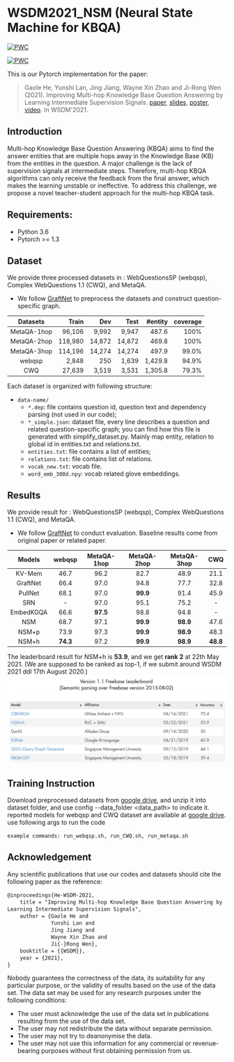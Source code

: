 # WSDM2021_NSM (Neural State Machine for KBQA)
[![PWC](https://img.shields.io/endpoint.svg?url=https://paperswithcode.com/badge/improving-multi-hop-knowledge-base-question/semantic-parsing-on-webquestionssp)](https://paperswithcode.com/sota/semantic-parsing-on-webquestionssp?p=improving-multi-hop-knowledge-base-question)

[![PWC](https://img.shields.io/endpoint.svg?url=https://paperswithcode.com/badge/improving-multi-hop-knowledge-base-question/knowledge-base-question-answering-on)](https://paperswithcode.com/sota/knowledge-base-question-answering-on?p=improving-multi-hop-knowledge-base-question)

This is our Pytorch implementation for the paper:

> Gaole He, Yunshi Lan, Jing Jiang, Wayne Xin Zhao and Ji-Rong Wen (2021). Improving Multi-hop Knowledge Base Question Answering by Learning Intermediate Supervision Signals. [paper](https://arxiv.org/abs/2101.03737), [slides](https://github.com/RichardHGL/WSDM2021_NSM/blob/main/presentation/wsdm_slides_ver2.pptx), [poster](https://github.com/RichardHGL/WSDM2021_NSM/blob/main/presentation/wsdm-poster.pdf), [video](https://vimeo.com/518921912). In WSDM'2021.


## Introduction
Multi-hop Knowledge Base Question Answering (KBQA) aims to find the answer entities that are multiple hops away in the Knowledge Base (KB) from the entities in the question. A major challenge is the lack of supervision signals at intermediate steps. Therefore, multi-hop KBQA algorithms can only receive the feedback from the final answer, which makes the learning unstable or ineffective. To address this challenge, we propose a novel teacher-student approach for the multi-hop KBQA task. 

## Requirements:

- Python 3.6
- Pytorch >= 1.3

## Dataset
We provide three processed datasets in : WebQuestionsSP (webqsp), Complex WebQuestions 1.1 (CWQ), and MetaQA.
* We follow [GraftNet](https://github.com/OceanskySun/GraftNet) to preprocess the datasets and construct question-specific graph.

|Datasets | Train| Dev | Test | #entity| coverage |
|:---:|---:|---:|---:|---:|---:|
|MetaQA-1hop| 96,106 | 9,992 | 9,947 | 487.6 | 100%|
|MetaQA-2hop| 118,980 | 14,872 | 14,872 | 469.8 | 100%|
|MetaQA-3hop| 114,196 | 14,274 | 14,274 | 497.9| 99.0%|
|webqsp| 2,848 | 250 | 1,639 | 1,429.8 | 94.9%|
|CWQ| 27,639 | 3,519 | 3,531 | 1,305.8 | 79.3%|

Each dataset is organized with following structure:
- `data-name/`
  - `*.dep`: file contains question id, question text and dependency parsing (not used in our code);
  - `*_simple.json`: dataset file, every line describes a question and related question-specific graph; you can find how this file is generated with simplify_dataset.py. Mainly map entity, relation to global id in entities.txt and relations.txt.
  - `entities.txt`: file contains a list of entities;
  - `relations.txt`: file contains list of relations.
  - `vocab_new.txt`: vocab file.
  - `word_emb_300d.npy`: vocab related glove embeddings.

## Results
We provide result for : WebQuestionsSP (webqsp), Complex WebQuestions 1.1 (CWQ), and MetaQA.
* We follow [GraftNet](https://github.com/OceanskySun/GraftNet) to conduct evaluation. Baseline results come from original paper or related paper.

|Models | webqsp| MetaQA-1hop | MetaQA-2hop | MetaQA-3hop| CWQ |
|:---:|:---:|:---:|:---:|:---:|:---:|
|KV-Mem| 46.7 | 96.2 | 82.7 | 48.9 | 21.1|
|GraftNet| 66.4 | 97.0 | 94.8 |77.7 | 32.8|
|PullNet| 68.1 | 97.0 | **99.9** | 91.4| 45.9|
|SRN| - | 97.0 | 95.1 | 75.2 | - |
|EmbedKGQA| 66.6 | **97.5** | 98.8 | 94.8 | -|
|NSM| 68.7 | 97.1 | **99.9** | **98.9**| 47.6|
|NSM+p| 73.9 | 97.3 | **99.9** | **98.9** | 48.3|
|NSM+h| **74.3** | 97.2 | **99.9** | **98.9** | **48.8**|

The leaderboard result for NSM+h is **53.9**, and we get **rank 2** at 22th May 2021. (We are supposed to be ranked as top-1, if we submit around WSDM 2021 ddl 17th August 2020.)
![leaderboad](asset/leaderboard.png)


## Training Instruction
Download preprocessed datasets from [google drive](https://drive.google.com/drive/folders/1qRXeuoL-ArQY7pJFnMpNnBu0G-cOz6xv?usp=sharing),
and unzip it into dataset folder, and use config --data_folder <data_path> to indicate it.
reported models for webqsp and CWQ dataset are available at [google drive](https://drive.google.com/file/d/15J02zSJTZUFyeBv-hk-2FII3qEoIVyr2/view?usp=sharing).
use following args to run the code

```
example commands: run_webqsp.sh, run_CWQ.sh, run_metaqa.sh
```

## Acknowledgement
Any scientific publications that use our codes and datasets should cite the following paper as the reference:
```
@inproceedings{He-WSDM-2021,
    title = "Improving Multi-hop Knowledge Base Question Answering by Learning Intermediate Supervision Signals",
    author = {Gaole He and
              Yunshi Lan and
              Jing Jiang and
              Wayne Xin Zhao and
              Ji{-}Rong Wen},
    booktitle = {{WSDM}},
    year = {2021},
}
```
Nobody guarantees the correctness of the data, its suitability for any particular purpose, or the validity of results based on the use of the data set. The data set may be used for any research purposes under the following conditions:
* The user must acknowledge the use of the data set in publications resulting from the use of the data set.
* The user may not redistribute the data without separate permission.
* The user may not try to deanonymise the data.
* The user may not use this information for any commercial or revenue-bearing purposes without first obtaining permission from us.
